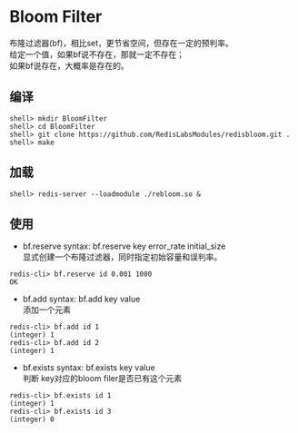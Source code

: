 # Bloom Filter
布隆过滤器(bf)，相比set，更节省空间，但存在一定的预判率。  
给定一个值，如果bf说不存在，那就一定不存在；  
如果bf说存在，大概率是存在的。
## 编译
```
shell> mkdir BloomFilter
shell> cd BloomFilter
shell> git clone https://github.com/RedisLabsModules/redisbloom.git .
shell> make
```

## 加载
```
shell> redis-server --loadmodule ./rebloom.so &
```

## 使用
- bf.reserve
syntax: bf.reserve key error_rate initial_size  
显式创建一个布隆过滤器，同时指定初始容量和误判率。
```
redis-cli> bf.reserve id 0.001 1000 
OK
```

- bf.add
syntax: bf.add key value  
添加一个元素
```
redis-cli> bf.add id 1
(integer) 1
redis-cli> bf.add id 2
(integer) 1
```


- bf.exists
syntax: bf.exists key value  
判断 key对应的bloom filer是否已有这个元素
```
redis-cli> bf.exists id 1
(integer) 1
redis-cli> bf.exists id 3
(integer) 0
```